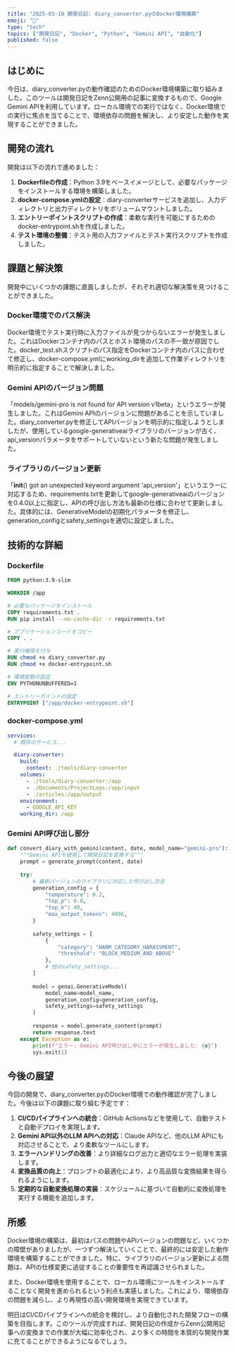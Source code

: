 ```yaml
---
title: "2025-03-10 開発日記: diary_converter.pyのDocker環境構築"
emoji: "📝"
type: "tech"
topics: ["開発日記", "Docker", "Python", "Gemini API", "自動化"]
published: false
---
```


## はじめに

今日は、diary_converter.pyの動作確認のためのDocker環境構築に取り組みました。このツールは開発日記をZenn公開用の記事に変換するもので、Google Gemini APIを利用しています。ローカル環境での実行ではなく、Docker環境での実行に焦点を当てることで、環境依存の問題を解決し、より安定した動作を実現することができました。

## 開発の流れ

開発は以下の流れで進めました：

1. **Dockerfileの作成**：Python 3.9をベースイメージとして、必要なパッケージをインストールする環境を構築しました。
2. **docker-compose.ymlの設定**：diary-converterサービスを追加し、入力ディレクトリと出力ディレクトリをボリュームマウントしました。
3. **エントリーポイントスクリプトの作成**：柔軟な実行を可能にするためのdocker-entrypoint.shを作成しました。
4. **テスト環境の整備**：テスト用の入力ファイルとテスト実行スクリプトを作成しました。

## 課題と解決策

開発中にいくつかの課題に直面しましたが、それぞれ適切な解決策を見つけることができました。

### Docker環境でのパス解決

Docker環境でテスト実行時に入力ファイルが見つからないエラーが発生しました。これはDockerコンテナ内のパスとホスト環境のパスの不一致が原因でした。docker_test.shスクリプトのパス指定をDockerコンテナ内のパスに合わせて修正し、docker-compose.ymlにworking_dirを追加して作業ディレクトリを明示的に指定することで解決しました。

### Gemini APIのバージョン問題

「models/gemini-pro is not found for API version v1beta」というエラーが発生しました。これはGemini APIのバージョンに問題があることを示していました。diary_converter.pyを修正してAPIバージョンを明示的に指定しようとしましたが、使用しているgoogle-generativeaiライブラリのバージョンが古く、api_versionパラメータをサポートしていないという新たな問題が発生しました。

### ライブラリのバージョン更新

「__init__() got an unexpected keyword argument 'api_version'」というエラーに対応するため、requirements.txtを更新してgoogle-generativeaiのバージョンを0.4.0以上に指定し、APIの呼び出し方法も最新の仕様に合わせて更新しました。具体的には、GenerativeModelの初期化パラメータを修正し、generation_configとsafety_settingsを適切に設定しました。

## 技術的な詳細

### Dockerfile

```dockerfile
FROM python:3.9-slim

WORKDIR /app

# 必要なパッケージをインストール
COPY requirements.txt .
RUN pip install --no-cache-dir -r requirements.txt

# アプリケーションコードをコピー
COPY . .

# 実行権限を付与
RUN chmod +x diary_converter.py
RUN chmod +x docker-entrypoint.sh

# 環境変数の設定
ENV PYTHONUNBUFFERED=1

# エントリーポイントの設定
ENTRYPOINT ["/app/docker-entrypoint.sh"]
```

### docker-compose.yml

```yaml
services:
  # 既存のサービス...

  diary-converter:
    build:
      context: ./tools/diary-converter
    volumes:
      - ./tools/diary-converter:/app
      - ./Documents/ProjectLogs:/app/input
      - ./articles:/app/output
    environment:
      - GOOGLE_API_KEY
    working_dir: /app
```

### Gemini API呼び出し部分

```python
def convert_diary_with_gemini(content, date, model_name="gemini-pro"):
    """Gemini APIを使用して開発日記を変換する"""
    prompt = generate_prompt(content, date)
    
    try:
        # 最新バージョンのライブラリに対応した呼び出し方法
        generation_config = {
            "temperature": 0.2,
            "top_p": 0.8,
            "top_k": 40,
            "max_output_tokens": 4096,
        }
        
        safety_settings = [
            {
                "category": "HARM_CATEGORY_HARASSMENT",
                "threshold": "BLOCK_MEDIUM_AND_ABOVE"
            },
            # 他のsafety_settings...
        ]
        
        model = genai.GenerativeModel(
            model_name=model_name,
            generation_config=generation_config,
            safety_settings=safety_settings
        )
        
        response = model.generate_content(prompt)
        return response.text
    except Exception as e:
        print(f"エラー: Gemini API呼び出し中にエラーが発生しました: {e}")
        sys.exit(1)
```

## 今後の展望

今回の開発で、diary_converter.pyのDocker環境での動作確認が完了しました。今後は以下の課題に取り組む予定です：

1. **CI/CDパイプラインへの統合**：GitHub Actionsなどを使用して、自動テストと自動デプロイを実現します。
2. **Gemini API以外のLLM APIへの対応**：Claude APIなど、他のLLM APIにも対応させることで、より柔軟なツールにします。
3. **エラーハンドリングの改善**：より詳細なログ出力と適切なエラー処理を実装します。
4. **変換品質の向上**：プロンプトの最適化により、より高品質な変換結果を得られるようにします。
5. **定期的な自動変換処理の実装**：スケジュールに基づいて自動的に変換処理を実行する機能を追加します。

## 所感

Docker環境の構築は、最初はパスの問題やAPIバージョンの問題など、いくつかの障壁がありましたが、一つずつ解決していくことで、最終的には安定した動作環境を構築することができました。特に、ライブラリのバージョン更新による問題は、APIの仕様変更に追従することの重要性を再認識させられました。

また、Docker環境を使用することで、ローカル環境にツールをインストールすることなく開発を進められるという利点も実感しました。これにより、環境依存の問題を減らし、より再現性の高い開発環境を実現できています。

明日はCI/CDパイプラインへの統合を検討し、より自動化された開発フローの構築を目指します。このツールが完成すれば、開発日記の作成からZenn公開用記事への変換までの作業が大幅に効率化され、より多くの時間を本質的な開発作業に充てることができるようになるでしょう。 